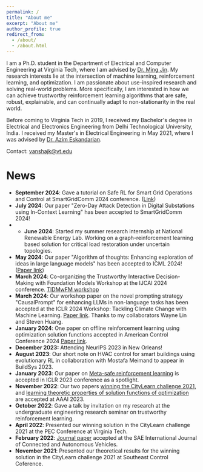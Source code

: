 ```yaml
---
permalink: /
title: "About me"
excerpt: "About me"
author_profile: true
redirect_from: 
  - /about/
  - /about.html
---
```


I am a Ph.D. student in the Department of Electrical and Computer Engineering at Virginia Tech, where I am advised by [Dr. Ming Jin](http://www.jinming.tech). My research interests lie at the intersection of machine learning, reinforcement learning, and optimization. I am passionate about use-inspired research and solving real-world problems. More specifically, I am interested in how we can achieve trustworthy reinforcement learning algorithms that are safe, robust, explainable, and can continually adapt to non-stationarity in the real world.

Before coming to Virginia Tech in 2019, I received my Bachelor's degree in Electrical and Electronics Engineering from Delhi Technological University, India. I received my Master's in Electrical Engineering in May 2021, where I was advised by  [Dr. Azim Eskandarian](https://asim.me.vt.edu/).

Contact: vanshajk@vt.edu

News
======
* **September 2024**: Gave a tutorial on Safe RL for Smart Grid Operations and Control at SmartGridComm 2024 conference. ([Link](https://sgc2024.ieee-smartgridcomm.org/sites/sgc2024.ieee-smartgridcomm.org/files/SmartGridComm2024_Tutorial_Safe%20Reinforcement%20Learning%20for%20Smart%20Grid%20Control%20and%20Operations.pdf))
* **July 2024**: Our paper "Zero-Day Attack Detection in Digital Substations using In-Context Learning" has been accepted to SmartGridComm 2024!
* * **June 2024**: Started my summer research internship at National Renewable Energy Lab. Working on a graph-reinforcement learning based solution for critical load restoration under uncertain topologies.
* **May 2024**: Our paper "Algorithm of thoughts: Enhancing exploration of ideas in large language models" has been accepted to ICML 2024! ([Paper link](https://arxiv.org/pdf/2308.10379))
* **March 2024**: Co-organizing the Trustworthy Interactive Decision-Making with Foundation Models Workshop at the IJCAI 2024 conference. [TIDMwFM workshop](https://sites.google.com/view/ijcai24-tfm)
* **March 2024**: Our workshop paper on the novel prompting strategy "CausalPrompt" for enhancing LLMs in non-language tasks has been accepted at the ICLR 2024 Workshop: Tackling Climate Change with Machine Learning. [Paper link](http://www.jinming.tech/papers/CausalPrompt2024.pdf). Thanks to my collaborators Wayne Lin and Steven Huang.
* **January 2024**: One paper on offline reinforcement learning using optimization solution functions accepted in American Control Conference 2024 [Paper link](https://www.dropbox.com/scl/fi/z7srpf9w75uvueqfkmkmh/ACC24_1381_MS.pdf?rlkey=eymnx07cn8gh7uojud30i0v7h&dl=0).
* **December 2023:** Attending NeurIPS 2023 in New Orleans!
* **August 2023**: Our short note on HVAC control for smart buildings using evolutionary RL in collaboration with Mostafa Meimand to appear in BuildSys 2023.
* **January 2023**: Our paper on [Meta-safe reinforcement learning](https://openreview.net/pdf?id=mbxz9Cjehr) is accepted in ICLR 2023 conference as a spotlight.
* **November 2022**: Our two papers [winning the CityLearn challenge 2021](https://arxiv.org/pdf/2212.01939.pdf), and [learning theoretic properties of solution functions of optimization](https://arxiv.org/pdf/2212.01314.pdf) are accepted at AAAI 2023.
* **October 2022**: Gave a talk by invitation on my research at the undergraduate engineering research seminar on trustworthy reinforcement learning.
* **April 2022**: Presented our winning solution in the CityLearn challenge 2021 at the PEC Conference at Virginia Tech.
* **February 2022**: [Journal paper](https://www.sae.org/publications/technical-papers/content/12-06-02-0008/) accepted at the SAE International Journal of Connected and Autonomous Vehicles.
* **November 2021**: Presented our theoretical results for the winning solution in the CityLearn challenge 2021 at Southeast Control Coference.
